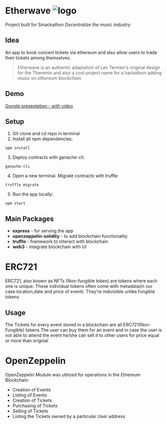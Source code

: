 # Etherwave ![logo](https://lh3.googleusercontent.com/6vBh-jeSCmoxbcL9Ntgc6zkwoE2qieU7dT8DIfMWs4jgQ6TecCujMGdrY8HIZ-gztc1jeovPSQp6YHA2lVSe=w1920-h908)

Project built for Smackathon _Decentralize the music industry_

## Idea

An app to book concert tickets via ethereum and also allow users to trade their tickets among themselves.

>Etherwave is an authentic adaptation of Lev Termen's original design for the Theremin and also a cool project name for a hackathon adding _music_ on _ethereum blockchain_. 

## Demo
[Google presentation - with video](https://docs.google.com/presentation/d/e/2PACX-1vT0gtjLemxmaykeEv3nIXJjBN0PB8wuFJ-AbzqdbuEhUxrJlp4CKo4MT5fJUhSfJUh2QClkOaPnUxBB/pub?start=false&loop=false&delayms=3000#slide=id.g3aebf1166c_0_64</a>)

## Setup
1) Git clone and cd repo in terminal
2) Install all npm dependencies:
```
npm install
```
3) Deploy contracts with ganache-cli:
```
ganache-cli
```
4) Open a new terminal. Migrate contracts with truffle
```
truffle migrate
```
5) Run the app locally:
```
npm start
```

## Main Packages
* **express** - for serving the app
* **openzeppelin-solidity** - to add blockchain functionality
* **truffle** - framework to interact with blockchain 
* **web3** - integrate blockchain with UI

# ERC721 

ERC721, also known as NFTs (Non-fungible token) are tokens where each one is unique. These individual tokens often come with metadata(in our case location,date and price of event). They're indivisible unlike fungible tokens

## Usage

The Tickets for every event stored in a blockchain are all ERC721(Non-Fungible) tokens
The user can buy them for an event and in case the user is not able to attend the event
he/she can sell it to other users for price equal or more than original 

# OpenZeppelin 
OpenZeppelin Module was utilized for operations in the Ethereum Blockchain:
* Creation of Events
* Listing of Events
* Creation of Tickets
* Purchasing of Tickets
* Selling of Tickets
* Listing the Tickets owned by a particular User address
